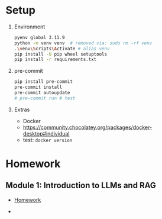 # Setup

1. Environment

    ```bash
    pyenv global 3.11.9
    python -m venv venv  # removed via: sudo rm -rf venv
    .\venv\Scripts\Activate # alias venv
    pip install -U pip wheel setuptools
    pip install -r requirements.txt
    ```

2. pre-commit

    ```bash
    pip install pre-commit
    pre-commit install
    pre-commit autoupdate
    # pre-commit run # test
    ```

3. Extras
   - Docker
    - https://community.chocolatey.org/packages/docker-desktop#individual
    - test: `docker version`

# Homework

## Module 1: Introduction to LLMs and RAG

* [Homework](cohorts\2024\01-intro\homework.md)

-
